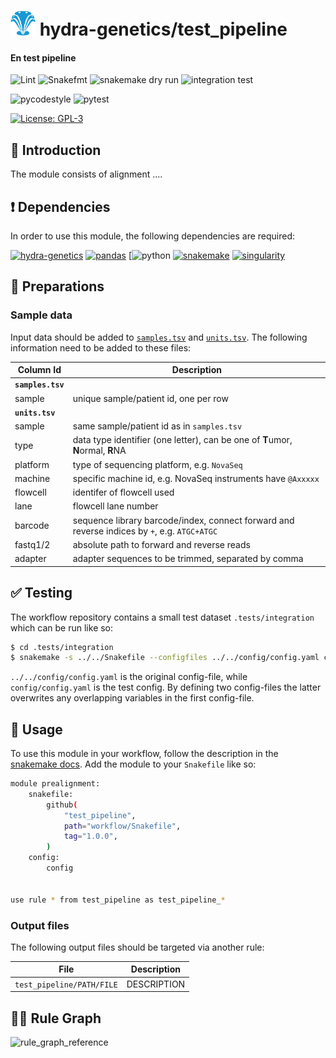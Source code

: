 # <img src="images/hydragenetics.png" width=40 /> hydra-genetics/test_pipeline

#### En test pipeline

![Lint](https://github.com/hydra-genetics/test_pipeline/actions/workflows/lint.yaml/badge.svg?branch=develop)
![Snakefmt](https://github.com/hydra-genetics/test_pipeline/actions/workflows/snakefmt.yaml/badge.svg?branch=develop)
![snakemake dry run](https://github.com/hydra-genetics/test_pipeline/actions/workflows/snakemake-dry-run.yaml/badge.svg?branch=develop)
![integration test](https://github.com/hydra-genetics/test_pipeline/actions/workflows/integration.yaml/badge.svg?branch=develop)

![pycodestyle](https://github.com/hydra-genetics/test_pipeline/actions/workflows/pycodestyle.yaml/badge.svg?branch=develop)
![pytest](https://github.com/hydra-genetics/test_pipeline/actions/workflows/pytest.yaml/badge.svg?branch=develop)

[![License: GPL-3](https://img.shields.io/badge/License-GPL3-yellow.svg)](https://opensource.org/licenses/gpl-3.0.html)

## :speech_balloon: Introduction

The module consists of alignment  ....

## :heavy_exclamation_mark: Dependencies

In order to use this module, the following dependencies are required:

[![hydra-genetics](https://img.shields.io/badge/hydragenetics-v1.3.0-blue)](https://github.com/hydra-genetics/)
[![pandas](https://img.shields.io/badge/pandas-1.3.1-blue)](https://pandas.pydata.org/)
[![python](https://img.shields.io/badge/python-3.8-blue)
[![snakemake](https://img.shields.io/badge/snakemake-6.8.0-blue)](https://snakemake.readthedocs.io/en/stable/)
[![singularity](https://img.shields.io/badge/singularity-3.0.0-blue)](https://sylabs.io/docs/)

## :school_satchel: Preparations

### Sample data

Input data should be added to [`samples.tsv`](https://github.com/hydra-genetics/test_pipeline/blob/develop/config/samples.tsv)
and [`units.tsv`](https://github.com/hydra-genetics/test_pipeline/blob/develop/config/units.tsv).
The following information need to be added to these files:

| Column Id | Description |
| --- | --- |
| **`samples.tsv`** |
| sample | unique sample/patient id, one per row |
| **`units.tsv`** |
| sample | same sample/patient id as in `samples.tsv` |
| type | data type identifier (one letter), can be one of **T**umor, **N**ormal, **R**NA |
| platform | type of sequencing platform, e.g. `NovaSeq` |
| machine | specific machine id, e.g. NovaSeq instruments have `@Axxxxx` |
| flowcell | identifer of flowcell used |
| lane | flowcell lane number |
| barcode | sequence library barcode/index, connect forward and reverse indices by `+`, e.g. `ATGC+ATGC` |
| fastq1/2 | absolute path to forward and reverse reads |
| adapter | adapter sequences to be trimmed, separated by comma |

## :white_check_mark: Testing

The workflow repository contains a small test dataset `.tests/integration` which can be run like so:

```bash
$ cd .tests/integration
$ snakemake -s ../../Snakefile --configfiles ../../config/config.yaml config/config.yaml -j1 --use-singularity
```
`../../config/config.yaml` is the original config-file, while `config/config.yaml` is the test config. By defining two config-files the latter overwrites any overlapping variables in the first config-file.
## :rocket: Usage

To use this module in your workflow, follow the description in the
[snakemake docs](https://snakemake.readthedocs.io/en/stable/snakefiles/modularization.html#modules).
Add the module to your `Snakefile` like so:

```bash
module prealignment:
    snakefile:
        github(
            "test_pipeline",
            path="workflow/Snakefile",
            tag="1.0.0",
        )
    config:
        config


use rule * from test_pipeline as test_pipeline_*
```

### Output files

The following output files should be targeted via another rule:

| File | Description |
|---|---|
| `test_pipeline/PATH/FILE` | DESCRIPTION |

## :judge: Rule Graph
![rule_graph_reference](images/rulegraph.svg)
